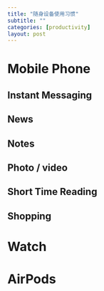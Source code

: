 ```yaml
---
title: "随身设备使用习惯"
subtitle: ""
categories: [productivity]
layout: post
---
```


# Mobile Phone

## Instant Messaging

## News

## Notes

## Photo / video

## Short Time Reading

## Shopping



# Watch


# AirPods
